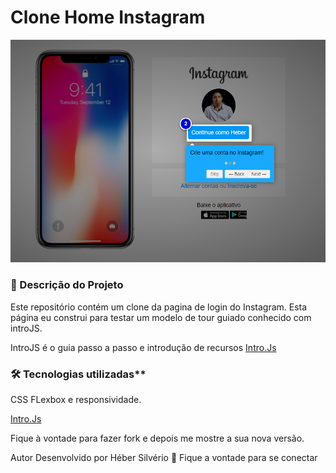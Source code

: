 # Clone Home Instagram

![Netflix clone](https://raw.githubusercontent.com/HeberSilverio/Clone-home-Instagram/master/home-instagram.PNG)
### 🎫 Descrição do Projeto 

Este repositório contém um clone da pagina de login do Instagram. Esta página eu construi para testar um modelo de tour guiado conhecido com introJS.

IntroJS é o guia passo a passo e introdução de recursos [Intro.Js](https://introjs.com/)

### 🛠️ Tecnologias utilizadas**

CSS FLexbox e responsividade.

[Intro.Js](https://introjs.com/)

Fique à vontade para fazer fork e depois me mostre a sua nova versão.



Autor Desenvolvido por Héber Silvério 👋 Fique a vontade para se conectar

